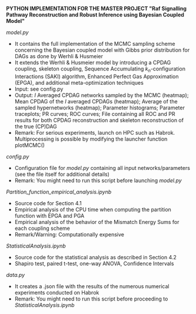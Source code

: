 **PYTHON IMPLEMENTATION FOR THE MASTER PROJECT "Raf Signalling Pathway Reconstruction and
Robust Inference using Bayesian Coupled Model"**

*model.py*
- It contains the full implementation of the MCMC sampling scheme concerning the Bayesian coupled model with Gibbs prior distribution for DAGs as done by Werhli & Husmeier
- It extends the Werhli & Husmeier model by introducing a CPDAG coupling, skeleton coupling, Sequence Accumulating $k_{n}$-configuration Interactions (SAKI) algorithm, Enhanced Perfect Gas Approximation (EPGA), and additional meta-optimization techniques
- Input: see config.py
- Output: $I$ Averaged CPDAG networks sampled by the MCMC (heatmap); Mean CPDAG of the $I$ averaged CPDAGs (heatmap); Average of the sampled hypernetworks (heatmap); Parameter histograms; Parameter traceplots; PR curves; ROC curves; File containing all ROC and PR results for both CPDAG reconstruction and skeleton reconstruction of the true (CP)DAG 
- Remark: For serious experiments, launch on HPC such as Habrok. Multiprocessing is possible by modifying the launcher function plotMCMC()

*config.py*
- Configuration file for *model.py* containing all input networks/parameters (see the file itself for additional details)
- Remark: You might need to run this script before launching *model.py*

*Partition_function_empirical_analysis.ipynb*
- Source code for Section 4.1
- Empirical analysis of the CPU time when computing the partition function with EPGA and PGA
- Empirical analysis of the behavior of the Mismatch Energy Sums for each coupling scheme
- Remark/Warning: Computationally expensive

*StatisticalAnalysis.ipynb*
- Source code for the statistical analysis as described in Section 4.2
- Shapiro test, paired t-test, one-way ANOVA, Confidence Intervals

*data.py*
- It creates a .json file with the results of the numerous numerical experiments conducted on Habrok
- Remark: You might need to run this script before proceeding to *StatisticalAnalysis.ipynb*  
